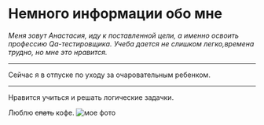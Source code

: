 # Немного информации обо мне
_Меня зовут Анастасия, иду к поставленной цели, а именно освоить профессию Qa-тестировщика.
Учеба дается не слишком легко,времена трудно, но мне это нравится._
- - - 
  Сейчас я в отпуске по уходу за очаровательным ребенком.
- - -  
Нравится учиться и решать  логические задачки.

Люблю ~~спать~~ кофе.
![мое фото](https://user-images.githubusercontent.com/127829804/226846579-87b32115-6a69-4ba9-9a0a-23bb4f871d71.jpg)
